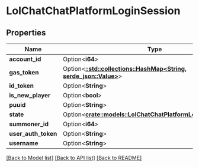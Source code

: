 # LolChatChatPlatformLoginSession

## Properties

Name | Type | Description | Notes
------------ | ------------- | ------------- | -------------
**account_id** | Option<**i64**> |  | [optional]
**gas_token** | Option<[**::std::collections::HashMap<String, serde_json::Value>**](serde_json::Value.md)> |  | [optional]
**id_token** | Option<**String**> |  | [optional]
**is_new_player** | Option<**bool**> |  | [optional]
**puuid** | Option<**String**> |  | [optional]
**state** | Option<[**crate::models::LolChatChatPlatformLoginSessionState**](LolChatChatPlatformLoginSessionState.md)> |  | [optional]
**summoner_id** | Option<**i64**> |  | [optional]
**user_auth_token** | Option<**String**> |  | [optional]
**username** | Option<**String**> |  | [optional]

[[Back to Model list]](../README.md#documentation-for-models) [[Back to API list]](../README.md#documentation-for-api-endpoints) [[Back to README]](../README.md)


